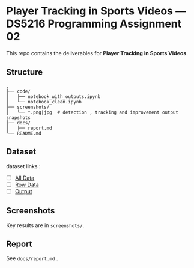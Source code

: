 # Player Tracking in Sports Videos — DS5216 Programming Assignment 02

This repo contains the deliverables for **Player Tracking in Sports Videos**.

## Structure
```
.
├── code/
│   ├── notebook_with_outputs.ipynb
│   └── notebook_clean.ipynb
├── screenshots/
│   └── *.png|jpg  # detection , tracking and improvement output snapshots
├── docs/
│   ├── report.md
└── README.md
```

## Dataset
dataset links :
- [ ] [All Data ](https://drive.google.com/drive/folders/1OAk4U-liRjG5RLTXgNsKn1s9q4S7VnNi?usp=sharing)
- [ ] [Row Data ](https://drive.google.com/drive/folders/1M8zBDoIjP2Abgsp5Hjq76BNfJfuIZG72?usp=sharing)
- [ ] [Output ](https://drive.google.com/drive/folders/1EkRYDmQhN9D9a-RzwAsibscXGDfhie8N?usp=sharing)

## Screenshots
Key results are in `screenshots/`.

## Report
See `docs/report.md` .
